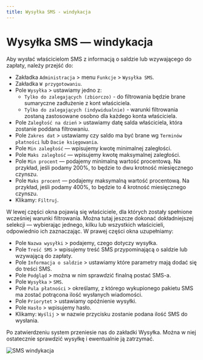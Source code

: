 ```yaml
---
title: Wysyłka SMS - windykacja
---
```


# Wysyłka SMS — windykacja

Aby wysłać właścicielom SMS z informacją o saldzie lub wzywającego do zapłaty, należy przejść do:

- Zakładka `Administracja` > menu `Funkcje` > `Wysyłka SMS`.
- Zakładka `W przygotowaniu`.
- Pole `Wysyłka` > ustawiamy jedno z:
  - `Tylko do zalegających (zbiorczo)` - do filtrowania będzie brane sumaryczne zadłużenie z kont właściciela.
  - `Tylko do zalegających (indywidualnie)` - warunki filtrowania zostaną zastosowane osobno dla każdego konta właściciela.
- Pole `Zaległość na dzień` > ustawiamy datę salda właściciela, która zostanie poddana filtrowaniu.
- Pole `Zakres dat` > ustawiamy czy saldo ma być brane wg `Terminów płatności` lub `Dacie księgowania`.
- Pole `Min zaległość` — wpisujemy kwotę minimalnej zaległości.
- Pole `Maks zaległość` — wpisujemy kwotę maksymalnej zaległości.
- Pole `Min procent` — podajemy minimalną wartość procentową. Na przykład, jeśli podamy 200%, to będzie to dwu krotność miesięcznego czynszu.
- Pole `Maks procent` — podajemy maksymalną wartość procentową. Na przykład, jeśli podamy 400%, to będzie to 4 krotność miesięcznego czynszu.
- Klikamy: `Filtruj`.

W lewej części okna pojawią się właściciele, dla których zostały spełnione wcześniej warunki filtrowania. Można tutaj jeszcze dokonać dokładniejszej selekcji — wybierając jednego, kilku lub wszystkich właścicieli, odpowiednio ich zaznaczając. W prawej części okna uzupełniamy:

- Pole `Nazwa wysyłki` > podajemy, czego dotyczy wysyłka.
- Pole `Treść SMS` > wpisujemy treść SMS przypominającą o saldzie lub wzywającą do zapłaty.
- Pole `Informacja o saldzie` > ustawiamy które parametry mają dodać się do treści SMS.
- Pole `Podgląd` > można w nim sprawdzić finalną postać SMS-a.
- Pole `Wysyłka` > `SMS`.
- Pole `Pula płatności` > określamy, z którego wykupionego pakietu SMS ma zostać potrącona ilość wysłanych wiadomości.
- Pole `Priorytet` > ustawiamy opóźnienie wysyłki.
- Pole `Hasło` > wpisujemy hasło.
- Klikamy: `Wyślij` > w nazwie przycisku zostanie podana ilość SMS do wysłania.

Po zatwierdzeniu system przeniesie nas do zakładki Wysyłka. Można w niej ostatecznie sprawdzić wysyłkę i ewentualnie ją zatrzymać.

![SMS windykacja](smswindykacja.gif)